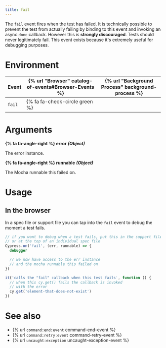 ```yaml
---
title: fail
---
```


The `fail` event fires when the test has failed. It is technically possible to prevent the test from actually failing by binding to this event and invoking an async `done` callback. However this is **strongly discouraged**. Tests should never legitimately fail. This event exists because it's extremely useful for debugging purposes.

# Environment

Event | {% url "Browser" catalog-of-events#Browser-Events %} | {% url "Background Process" background-process %}
--- | --- | ---
`fail` | {% fa fa-check-circle green %} |

# Arguments

**{% fa fa-angle-right %} error** ***(Object)***

The error instance.

**{% fa fa-angle-right %} runnable** ***(Object)***

The Mocha runnable this failed on.

# Usage

## In the browser

In a spec file or support file you can tap into the `fail` event to debug the moment a test fails.

```javascript
// if you want to debug when a test fails, put this in the support file, 
// or at the top of an individual spec file
Cypress.on('fail', (err, runnable) => {
  debugger

  // we now have access to the err instance
  // and the mocha runnable this failed on
})

it('calls the "fail" callback when this test fails', function () {
  // when this cy.get() fails the callback is invoked
  // with the error
  cy.get('element-that-does-not-exist')
})
```

# See also

- {% url `command:end:event` command-end-event %}
- {% url `command:retry:event` command-retry-event %}
- {% url `uncaught:exception` uncaught-exception-event %}

